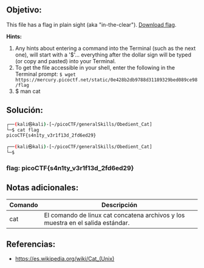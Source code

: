 ## Objetivo:
This file has a flag in plain sight (aka "in-the-clear"). [Download flag](https://mercury.picoctf.net/static/0e428b2db9788d31189329bed089ce98/flag).

**Hints:**
1. Any hints about entering a command into the Terminal (such as the next one), will start with a '$'... everything after the dollar sign will be typed (or copy and pasted) into your Terminal.
2. To get the file accessible in your shell, enter the following in the Terminal prompt: `$ wget https://mercury.picoctf.net/static/0e428b2db9788d31189329bed089ce98/flag`
3. $ man cat

## Solución:

```bash
┌──(kali㉿kali)-[~/picoCTF/generalSkills/Obedient_Cat]
└─$ cat flag               
picoCTF{s4n1ty_v3r1f13d_2fd6ed29}
                                                                                   
┌──(kali㉿kali)-[~/picoCTF/generalSkills/Obedient_Cat]
└─$ 
```

### **flag:** picoCTF{s4n1ty_v3r1f13d_2fd6ed29}

## Notas adicionales:
| Comando | Descripción |
| --- | --- |
| cat | El comando de linux cat concatena archivos y los muestra en el salida estándar. | 

## Referencias:
- https://es.wikipedia.org/wiki/Cat_(Unix)